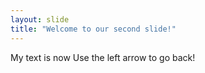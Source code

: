 ```yaml
---
layout: slide
title: "Welcome to our second slide!"
---
```

My text is now
Use the left arrow to go back!
